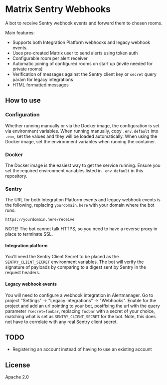 # Matrix Sentry Webhooks

A bot to receive Sentry webhook events and forward them to chosen rooms.

Main features:

* Supports both Integration Platform webhooks and legacy webhook events.
* Uses pre-created Matrix user to send alerts using token auth
* Configurable room per alert receiver
* Automatic joining of configured rooms on start up (invite needed for private rooms)
* Verification of messages against the Sentry client key or `secret` query param for
  legacy integrations
* HTML formatted messages

## How to use

### Configuration

Whether running manually or via the Docker image, the configuration is set via 
environment variables. When running manually, copy `.env.default` into `.env`, 
set the values and they will be loaded automatically. When using the Docker image, 
set the environment variables when running the container.

### Docker

The Docker image is the easiest way to get the service running. 
Ensure you set the required environment variables listed in `.env.default` in this 
repository.

### Sentry

The URL for both Integration Platform events and legacy webhook events is the following,
replacing `yourdomain.here` with your domain where the bot runs:

    https://yourdomain.here/receive

NOTE! The bot cannot talk HTTPS, so you need to have a reverse proxy in place to 
terminate SSL.

#### Integration platform

You'll need the Sentry Client Secret to be placed as the `SENTRY_CLIENT_SECRET`
environment variables. The bot will verify the signature of payloads by comparing
to a digest sent by Sentry in the request headers.

#### Legacy webhook events

You will need to configure a webhook integration in Alertmanager. 
Go to project "Settings" -> "Legacy integrations" -> "Webhooks". Enable for the
project and add an url pointing to your bot, postfixing the url with the query
parameter `?secret=foobar`, replacing `foobar` with a secret of your choice,
matching what is set as `SENTRY_CLIENT_SECRET` for the bot. Note, this does
not have to correlate with any real Sentry client secret.

## TODO

* Registering an account instead of having to use an existing account

## License

Apache 2.0
